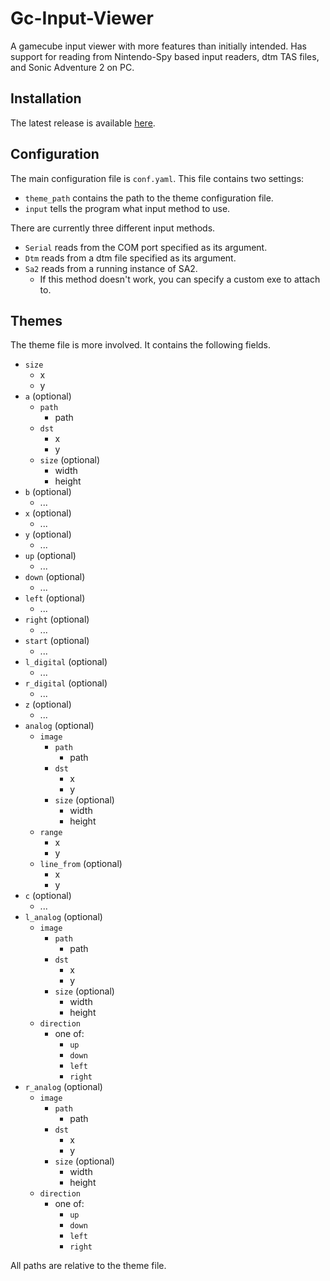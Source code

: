 # Gc-Input-Viewer
A gamecube input viewer with more features than initially intended.
Has support for reading from Nintendo-Spy based input readers, dtm TAS files, and Sonic Adventure 2 on PC.

## Installation
The latest release is available [here](https://github.com/Isaac-Lozano/GC-Input-Viewer/releases).

## Configuration
The main configuration file is `conf.yaml`. This file contains two settings:
* `theme_path` contains the path to the theme configuration file.
* `input` tells the program what input method to use.

There are currently three different input methods.
* `Serial` reads from the COM port specified as its argument.
* `Dtm` reads from a dtm file specified as its argument.
* `Sa2` reads from a running instance of SA2.
  * If this method doesn't work, you can specify a custom exe to attach to.

## Themes
The theme file is more involved. It contains the following fields.
* `size`
  * x
  * y
* `a` (optional)
  * `path`
    * path
  * `dst`
    * x
    * y
  * `size` (optional)
    * width
    * height
* `b` (optional)
  * ...
* `x` (optional)
  * ...
* `y` (optional)
  * ...
* `up` (optional)
  * ...
* `down` (optional)
  * ...
* `left` (optional)
  * ...
* `right` (optional)
  * ...
* `start` (optional)
  * ...
* `l_digital` (optional)
  * ...
* `r_digital` (optional)
  * ...
* `z` (optional)
  * ...
* `analog` (optional)
  * `image`
    * `path`
      * path
    * `dst`
      * x
      * y
    * `size` (optional)
      * width
      * height
  * `range`
    * x
    * y
  * `line_from` (optional)
    * x
    * y
* `c` (optional)
  * ...
* `l_analog` (optional)
  * `image`
    * `path`
      * path
    * `dst`
      * x
      * y
    * `size` (optional)
      * width
      * height
  * `direction`
    * one of:
      * `up`
      * `down`
      * `left`
      * `right`
* `r_analog` (optional)
  * `image`
    * `path`
      * path
    * `dst`
      * x
      * y
    * `size` (optional)
      * width
      * height
  * `direction`
    * one of:
      * `up`
      * `down`
      * `left`
      * `right`

All paths are relative to the theme file.
